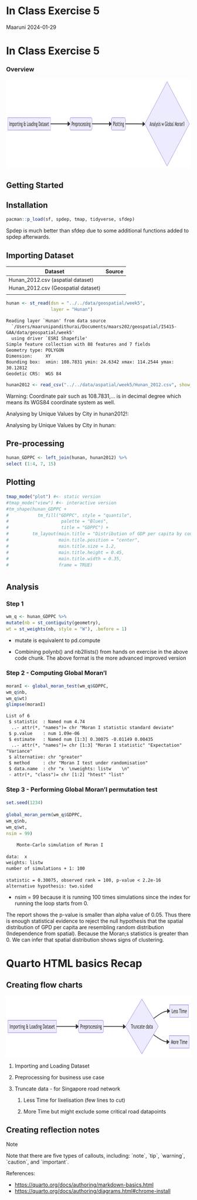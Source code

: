# In Class Exercise 5
Maaruni
2024-01-29

# In Class Exercise 5

### Overview

<img src="Inclass_Ex05_files/figure-commonmark/mermaid-figure-3.png"
style="width:9.87in;height:2.54in" />

## Getting Started

## Installation

``` r
pacman::p_load(sf, spdep, tmap, tidyverse, sfdep)
```

Spdep is much better than sfdep due to some additional functions added
to spdep afterwards.

## Importing Dataset

| Dataset                             | Source |
|-------------------------------------|--------|
| Hunan_2012.csv (aspatial dataset)   |        |
| Hunan_2012.csv (Geospatial dataset) |        |
|                                     |        |

``` r
hunan <- st_read(dsn = "../../data/geospatial/week5", 
                 layer = "Hunan")
```

    Reading layer `Hunan' from data source 
      `/Users/maarunipandithurai/Documents/maars202/geospatial/IS415-GAA/data/geospatial/week5' 
      using driver `ESRI Shapefile'
    Simple feature collection with 88 features and 7 fields
    Geometry type: POLYGON
    Dimension:     XY
    Bounding box:  xmin: 108.7831 ymin: 24.6342 xmax: 114.2544 ymax: 30.12812
    Geodetic CRS:  WGS 84

``` r
hunan2012 <- read_csv("../../data/aspatial/week5/Hunan_2012.csv", show_col_types = FALSE)
```

Warning: Coordinate pair such as 108.7831,… is in decimal degree which
means its WGS84 coordinate system as well.

Analysing by Unique Values by City in hunan2012!:

Analysing by Unique Values by City in hunan:

## Pre-processing

``` r
hunan_GDPPC <- left_join(hunan, hunan2012) %>%
select (1:4, 7, 15)
```

## Plotting

``` r
tmap_mode("plot") #<- static version
#tmap_mode("view") #<- interactive version
#tm_shape(hunan_GDPPC + 
#           tm_fill("GDPPC", style = "quantile",
#                    palette = "Blues",
#                    title = "GDPPC") + 
#         tm_layout(main.title = "Distribution of GDP per capita by county, Hunan Province",
#                   main.title.position = "center",
#                   main.title.size = 1.2,
#                   main.title.height = 0.45,
#                   main.title.width = 0.35,
#                   frame = TRUE)
```

# 

## Analysis

### Step 1

``` r
wm_q <- hunan_GDPPC %>%
mutate(nb = st_contiguity(geometry),
wt = st_weights(nb, style = "W"), .before = 1)
```

- mutate is equivalent to pd.compute

- Combining polynb() and nb2llists() from hands on exercise in the above
  code chunk. The above format is the more advanced improved version

### Step 2 - Computing Global Moran’I

``` r
moranI <- global_moran_test(wm_q$GDPPC,
wm_q$nb,
wm_q$wt)
glimpse(moranI)
```

    List of 6
     $ statistic  : Named num 4.74
      ..- attr(*, "names")= chr "Moran I statistic standard deviate"
     $ p.value    : num 1.09e-06
     $ estimate   : Named num [1:3] 0.30075 -0.01149 0.00435
      ..- attr(*, "names")= chr [1:3] "Moran I statistic" "Expectation" "Variance"
     $ alternative: chr "greater"
     $ method     : chr "Moran I test under randomisation"
     $ data.name  : chr "x  \nweights: listw    \n"
     - attr(*, "class")= chr [1:2] "htest" "list"

### Step 3 - Performing Global Moran’I permutation test

``` r
set.seed(1234)

global_moran_perm(wm_q$GDPPC,
wm_q$nb,
wm_q$wt, 
nsim = 99)
```


        Monte-Carlo simulation of Moran I

    data:  x 
    weights: listw  
    number of simulations + 1: 100 

    statistic = 0.30075, observed rank = 100, p-value < 2.2e-16
    alternative hypothesis: two.sided

- nsim = 99 because it is running 100 times simulations since the index
  for running the loop starts from 0.

The report shows the p-value is smaller than alpha value of 0.05. Thus
there is enough statistical evidence to reject the null hypothesis that
the spatial distribution of GPD per capita are resembling random
distribution (Independence from spatial). Because the Moran;s statistics
is greater than 0. We can infer that spatial distribution shows signs of
clustering.

# Quarto HTML basics Recap

## Creating flow charts

<img src="Inclass_Ex05_files/figure-commonmark/mermaid-figure-4.png"
style="width:8.71in;height:1.71in" />

1.  Importing and Loading Dataset

2.  Preprocessing for business use case

3.  Truncate data - for Singapore road network

    1.  Less Time for lixelisation (few lines to cut)

    2.  More Time but might exclude some critical road datapoints

## Creating reflection notes

> [!NOTE]
>
> Note that there are five types of callouts, including: \`note\`,
> \`tip\`, \`warning\`, \`caution\`, and \`important\`.

References:

- <https://quarto.org/docs/authoring/markdown-basics.html>
- <https://quarto.org/docs/authoring/diagrams.html#chrome-install>
